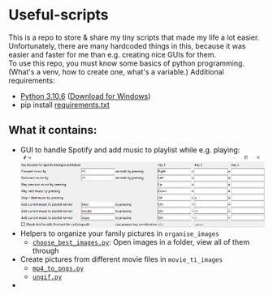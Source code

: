 # Useful-scripts
This is a repo to store & share my tiny scripts that made my life a lot easier.  
Unfortunately, there are many hardcoded things in this, because it was easier and faster for me than e.g. creating nice GUIs for them.  
To use this repo, you must know some basics of python programming.  
(What's a venv, how to create one, what's a variable.)
Additional requirements:
 - [Python 3.10.6](https://www.python.org/downloads/release/python-3106/) ([Download for Windows](https://www.python.org/ftp/python/3.10.6/python-3.10.6-amd64.exe))
 - pip install [requirements.txt](./requirements.txt)

## What it contains:
 - GUI to handle Spotify and add music to playlist while e.g. playing:  
![](spotify/gui_layout.png)
 - Helpers to organize your family pictures in `organise_images`
   - [`choose_best_images.py`](./organise_images/choose_best_images.py): Open images in a folder, view all of them through 
 - Create pictures from different movie files in `movie_ti_images`
   - [`mp4_to_pngs.py`](./movie_to_images/mp4_to_pngs.py)
   - [`ungif.py`](./movie_to_images/ungif.py)
 - 